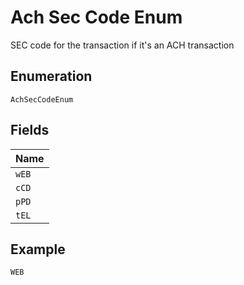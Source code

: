 
# Ach Sec Code Enum

SEC code for the transaction if it's an ACH transaction

## Enumeration

`AchSecCodeEnum`

## Fields

| Name |
|  --- |
| `wEB` |
| `cCD` |
| `pPD` |
| `tEL` |

## Example

```
WEB
```

